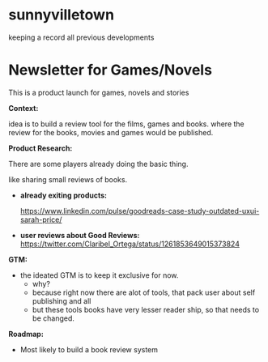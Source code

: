# sunnyvilletown
keeping a record all previous developments
# Newsletter for Games/Novels

This is a product launch for games, novels and stories

**Context:**

idea is to build a review tool for the films, games and books. where the review for the books, movies and games would be published. 

**Product Research:**

There are some players already doing the basic thing.

like sharing small reviews of books.

- **already exiting products:**
    
    https://www.linkedin.com/pulse/goodreads-case-study-outdated-uxui-sarah-price/
    
- **user reviews about Good Reviews:**
https://twitter.com/Claribel_Ortega/status/1261853649015373824

**GTM:**

- the ideated GTM is to keep it exclusive for now.
    - why?
    - because right now there are alot of tools, that pack user about self publishing and all
    - but these tools books have very lesser reader ship, so that needs to be changed.
 
**Roadmap:**
- Most likely to build a book review system
